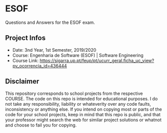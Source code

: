 # ESOF
Questions and Answers for the ESOF exam.

## Project Infos
* Date: 3nd Year, 1st Semester, 2019/2020
* Course: Engenharia de Software (ESOF) | Software Engineering
* Course Link: https://sigarra.up.pt/feup/pt/ucurr_geral.ficha_uc_view?pv_ocorrencia_id=436444

## Disclaimer
This repository corresponds to school projects from the respective COURSE. The code on this repo is intended for educational purposes. I do not take any responsibility, liability or whateverity over any code faults, inconsistency or anything else. If you intend on copying most or parts of the code for your school projects, keep in mind that this repo is public, and that your professor might search the web for similar project solutions or whatnot and choose to fail you for copying.
